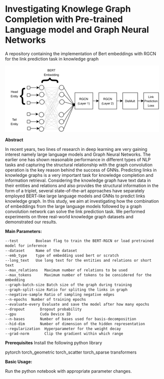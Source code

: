 # Investigating Knowlege Graph  Completion with Pre-trained Language model and Graph Neural Networks

A repository containing the implementation of Bert embeddings with RGCN for the link prediction task in knowledge graph

<img src="bert_rgcn.png" width="600">

**Abstract** 

In recent years, two lines of research in deep learning are very gaining interest namely large language models and Graph Neural Networks. The earlier one has shown reasonable performance in different types of NLP tasks and capturing the structural relationship with the graph convolution operation is the key reason behind the success of GNNs. Predicting links in knowledge graphs is a very important task for knowledge completion and information retrieval. Considering the knowledge graph have text data in their entities and relations and also provides the structural information in the form of a triplet, several state-of-the-art approaches have separately employed BERT-like large language models and GNNs to predict links knowledge graph. In this study, we aim at investigating how the combination of embeddings from the large language models followed by a graph convolution network can solve the link prediction task. We performed experiments on three real-world knowledge graph datasets and demonstrated our results.


**Main Parameters:**

```
--test        Boolean flag to train the BERT-RGCN or load pretrained model for inference
--dataset     Name of the dataset
--emb_type    type of embedding used bert or scratch
--long_text   Use long text for the entities and relations or short text
--max_relations   Maximum number of relations to be used
--max_tokens      Maximum number of tokens to be considered for the embedding
--graph-batch-size Batch size of the graph during training
--graph-split-size Ratio for spliting the links in graph 
--negative-sample Ratio of sampling negative edges
--n-epochs  Number of training epochs
--evaluate-every Evaluate and save the model after how many epochs
--dropout       Dropout probability
--gpu           Cuda Device ID
--n-bases       Number of bases used for basis-decomposition
--hid-dim       Number of dimension of the hidden representation
--regularization  Hyperparameter for the weight decay
--grad-norm       Clip the gradient within which range
```

**Prerequisites**
Install the following python library

pytorch
torch_geometric
torch_scatter
torch_sparse
transformers

**Basic Usage:**

Run the python notebook with appropriate parameter changes.

